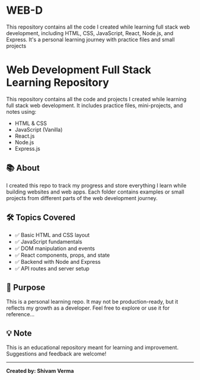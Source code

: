 # WEB-D
This repository contains all the code I created while learning full stack web development, including HTML, CSS, JavaScript, React, Node.js, and Express. It's a personal learning journey with practice files and small projects
# Web Development Full Stack Learning Repository

This repository contains all the code and projects I created while learning full stack web development. It includes practice files, mini-projects, and notes using:

- HTML & CSS
- JavaScript (Vanilla)
- React.js
- Node.js
- Express.js

## 📚 About

I created this repo to track my progress and store everything I learn while building websites and web apps. Each folder contains examples or small projects from different parts of the web development journey.

## 🛠️ Topics Covered

- ✅ Basic HTML and CSS layout
- ✅ JavaScript fundamentals
- ✅ DOM manipulation and events
- ✅ React components, props, and state
- ✅ Backend with Node and Express
- ✅ API routes and server setup

## 🚀 Purpose

This is a personal learning repo. It may not be production-ready, but it reflects my growth as a developer. Feel free to explore or use it for reference...

## 💡 Note

This is an educational repository meant for learning and improvement. Suggestions and feedback are welcome!

---

**Created by: Shivam Verma**


